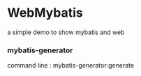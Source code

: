 # WebMybatis
a simple demo to show mybatis and web 
### mybatis-generator 
command line : mybatis-generator:generate

